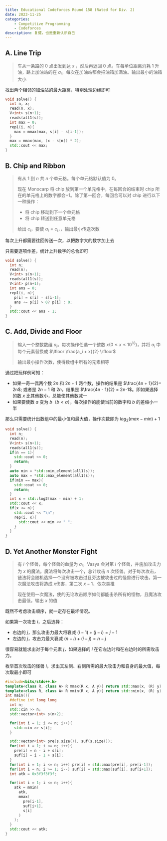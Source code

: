 ```yaml
---
title: Educational Codeforces Round 158 (Rated for Div. 2)
date: 2023-11-25
categories:
    - Competitive Programming
    - Codeforces
description: 复健，也是重新认识自己
---
```


## A. Line Trip

> 车从一条路的 0 点出发到达 $x$ ，然后再返回 $0$ 点。车每单位距离消耗 $1$ 升油，路上加油站的在 $a_i$。每次在加油站都会把油箱加满油。输出最小的油箱大小

找出两个相邻的加油站的最大距离，特别处理边缘即可

```cpp
void solve() {
  int n, x;
  read(n, x);
  V<int> s(n+1);
  reads(all1(s));
  int max = 0;
  rep1(i, n){
    max = mmax(max, s[i] - s[i-1]);
  }
  max = mmax(max, (x - s[n]) * 2);
  std::cout << max;
}
```

## B. Chip and Ribbon

> 有从 1 到 $n$ 共 $n$ 个单元格。每个单元格默认值为 $0$。
>
> 现在 Monocarp 将 chip 放到第一个单元格中，在每回合的结束时 chip 所在的单元格上的数字都会$+1$。除了第一回合，每回合可以对 chip 进行以下一种操作：
>
> - 将 chip 移动到下一个单元格
> - 将 chip 转送到任意单元格
>
> 给出 $c_i$，要使 $a_i = c_i$，，输出最小传送次数

每次上升都需要往回传送一次，以把数字大的数字加上去

只需要逐项作差，统计上升数字的总合即可

```c++
void solve() {
  int n;
  read(n);
  V<int> s(n+1);
  reads(all1(s));
  V<int> p(n+1);
  int ans = 0;
  rep1(i, n){
    p[i] = s[i] - s[i-1];
    ans += p[i] > 0? p[i] : 0;
  }
  std::cout << ans - 1;
}
```

## C. Add, Divide and Floor

> 输入一个整数数组 $a_i$。每次操作任选一个整数 $x(0 \le x \le 10^{18})$，并将 $a_i$ 中每个元素替换成 $\lfloor \frac{a_i + x}{2} \rfloor$
>
> 输出最小操作次数，使得数组中所有的元素相等

通过把玩样例可知：

- 如果一奇一偶两个数 $2n$ 和 $2n+1$ 两个数，操作的结果是 $\frac{4n + 1}{2}= 2n$; 或者是 $2n-1$ 和 $2n$，结果是 $\frac{4n - 1}{2} = 2n-1$。即如果选择的数 $x$ 比其他数小，总能使其他数减一
- 如果要使数 $a$ 变为 $b$（$b < a$），每次操作的能使当前的数字和 $b$ 的差缩小一半

那么只需要统计出数组中的最小值和最大值，操作次数即为 $log_2(max-min) + 1$

```cpp
void solve() {
  int n;
  read(n);
  V<int> s(n+1);
  reads(all1(s));
  if(n == 1){
    std::cout << 0;
    return;
  }
  auto min = *std::min_element(all1(s));
  auto max = *std::max_element(all1(s));
  if(min == max){
    std::cout << 0;
    return;
  }
  int x = std::log2(max - min) + 1;
  std::cout << x;
  if(x <= n){
    std::cout << "\n";
    rep(i, x){
      std::cout << min << " ";
    }
  }
}
```

## D. Yet Another Monster Fight

> 有 $i$ 个怪兽，每个怪兽的血量为 $a_i$。Vasya 会对第 $i$ 个怪兽，并施加攻击力为 $x$ 的魔法。魔法将每次攻击一个，总计攻击 $n$ 次怪兽。对于每次攻击，链法将会随机选择一个没有被攻击过且旁边被攻击过的怪兽进行攻击。第一次魔法攻击将造成 $x$伤害，第二次 $x-1$，依次类推
>
> 现在使用一次魔法，使的无论攻击顺序如何都能击杀所有的怪物，且魔法攻击最低，输出 $x$ 的值

既然不考虑攻击顺序，就一定存在最坏情况。

如果第一次攻击 $i$，之后选择：

- 右边的 $j$，那么攻击力最大将衰减 $(i - 1) + (j - i) = j - 1$
- 左边的 $j$，攻击力最大衰减 $(n - i) + (i - j) = n - j$

很容易就能求出对于每个元素 $j$，如果选择的 $i$ 在它左边时和在右边时的所需攻击力。

枚举首次攻击的怪兽 $i$，求出其左侧、右侧所需的最大攻击力和自身的最大值，每次取最小即可

```cpp
#include<bits/stdc++.h>
template<class R, class A> R mmax(R x, A y){ return std::max(x, (R) y); } template<class R, class A, class... AS> R mmax(R x, A xx, AS... xxs){ return std::max(x, mmax((R)xx, xxs...));  }
template<class R, class A> R mmin(R x, A y){ return std::min(x, (R) y); } template<class R, class A, class... AS> R mmin(R x, A xx, AS... xxs){ return std::min(x, mmin((R)xx, xxs...));  }
int main(){
  #define int long long
  int n;
  std::cin >> n;
  std::vector<int> s(n+2);

  for(int i = 1; i <= n; i++){
    std::cin >> s[i];
  }

  std::vector<int> pre(s.size()), suf(s.size());
  for(int i = 1; i <= n; i++){
    pre[i] = n - i + s[i];
    suf[i] = i - 1 + s[i];
  }
  for(int i = 1; i <= n; i++) pre[i] = std::max(pre[i], pre[i-1]);
  for(int i = n; i >= 1; i--) suf[i] = std::max(suf[i], suf[i+1]);
  int atk = 0x3f3f3f3f;

  for(int i = 1; i <= n; i++){
    atk = mmin(
      atk,
      mmax(
        pre[i-1],
        suf[i+1],
        s[i]
      )
    );
  }
  std::cout << atk;
}
```

<!--
## E. Compressed Tree

> 给一棵由 $n$ 个节点组成的树。节点 $i$ 上有数字 $a_i$
>
> 可以进行下列操作任意次，可以是 0 次
>
> - 选择一个最多有 1 个相邻边的点，从树中移除
>
> 可以删除所有的节点
>
> 在所有操作结束后，对这棵树进行压缩。压缩过程如下：
>
> - 当一个顶点有两个相邻的边时，删除顶点，并将其邻边所连节点直接相连。
>
> 值得一提的是如果有多种压缩过程，其结果仍是一致的
>
> 计算在进行上述操作任意次并压缩后所剩余节点的最大和
-->
